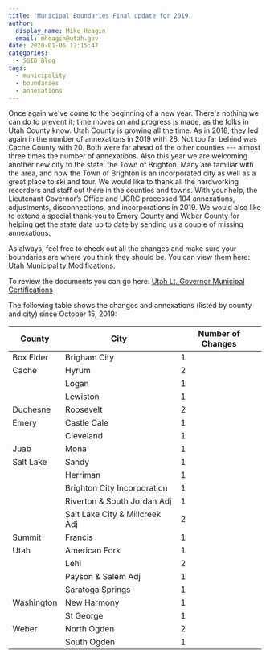 ```yaml
---
title: 'Municipal Boundaries Final update for 2019'
author:
  display_name: Mike Heagin
  email: mheagin@utah.gov
date: 2020-01-06 12:15:47
categories:
  - SGID Blog
tags:
  - municipality
  - boundaries
  - annexations
---
```


Once again we've come to the beginning of a new year. There's nothing we can do to prevent it; time moves on and progress is made, as the folks in Utah County know. Utah County is growing all the time. As in 2018, they led again in the number of annexations in 2019 with 28. Not too far behind was Cache County with 20. Both were far ahead of the other counties --- almost three times the number of annexations. Also this year we are welcoming another new city to the state: the Town of Brighton. Many are familiar with the area, and now the Town of Brighton is an incorporated city as well as a great place to ski and tour. We would like to thank all the hardworking recorders and staff out there in the counties and towns. With your help, the Lieutenant Governor’s Office and UGRC processed 104 annexations, adjustments, disconnections, and incorporations in 2019. We would also like to extend a special thank-you to Emery County and Weber County for helping get the state data up to date by sending us a couple of missing annexations.

As always, feel free to check out all the changes and make sure your boundaries are where you think they should be. You can view them here: [Utah Municipality Modifications](https://www.arcgis.com/home/webmap/viewer.html?webmap=c5ab7e0fcd514f1a9db6b8dad55bba63).

To review the documents you can go here: [Utah Lt. Governor Municipal Certifications](https://municert.utah.gov/)

The following table shows the changes and annexations (listed by county and city) since October 15, 2019:

| County | City | Number of Changes |
| --- | --- | --- |
| Box Elder | Brigham City | 1 |
| Cache | Hyrum | 2 |
| | Logan | 1 |
| | Lewiston | 1 |
| Duchesne | Roosevelt | 2 |
| Emery | Castle Cale | 1 |
| | Cleveland | 1 |
| Juab | Mona  | 1 |
| Salt Lake | Sandy | 1 |
| | Herriman | 1 |
| | Brighton City Incorporation | 1 |
| | Riverton & South Jordan Adj | 1 |
| | Salt Lake City & Millcreek Adj | 2 |
| Summit | Francis | 1 |
| Utah | American Fork | 1 |
| | Lehi | 2 |
| | Payson & Salem Adj | 1 |
| | Saratoga Springs  | 1 |
| Washington | New Harmony | 1 |
| | St George  | 1 |
| Weber | North Ogden | 2 |
| | South Ogden  | 1 |
